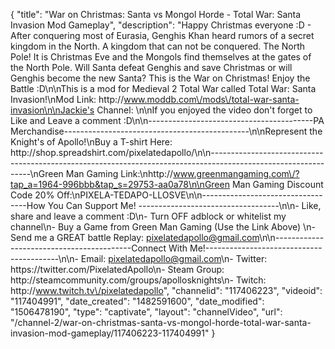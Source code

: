 {
    "title": "War on Christmas: Santa vs Mongol Horde - Total War: Santa Invasion Mod Gameplay",
    "description": "Happy Christmas everyone :D  - After conquering most of Eurasia, Genghis Khan heard rumors of a secret kingdom in the North.  A kingdom that can not be conquered.  The North Pole!  It is Christmas Eve and the Mongols find themselves at the gates of the North Pole.  Will Santa defeat Genghis and save Christmas or will Genghis become the new Santa?  This is the War on Christmas! Enjoy the Battle :D\n\nThis is a mod for Medieval 2 Total War called Total War: Santa Invasion!\nMod Link: http:\/\/www.moddb.com\/mods\/total-war-santa-invasion\n\nJackie's Channel:  \n\nIf you enjoyed the video don't forget to Like and Leave a comment :D\n\n-----------------------------------------PA Merchandise----------------------------------------------\n\nRepresent the Knight's of Apollo!\nBuy a T-shirt Here: http:\/\/shop.spreadshirt.com\/pixelatedapollo\/\n\n---------------------------------------------------------------------------------------------------------------\nGreen Man Gaming Link:\nhttp:\/\/www.greenmangaming.com\/?tap_a=1964-996bbb&tap_s=29753-aa0a78\n\nGreen Man Gaming Discount Code 20% Off:\nPIXELA-TEDAPO-LLOSVE\n\n----------------------------------How You Can Support Me! -----------------------------------\n\n- Like, share and leave a comment :D\n- Turn OFF adblock or whitelist my channel\n- Buy a Game from Green Man Gaming (Use the Link Above) \n- Send me a GREAT battle Replay: pixelatedapollo@gmail.com\n\n------------------------------------------Connect With Me!-----------------------------------------\n\n- Email: pixelatedapollo@gmail.com\n- Twitter: https:\/\/twitter.com\/PixelatedApollo\n- Steam Group:  http:\/\/steamcommunity.com\/groups\/apollosknights\n- Twitch: http:\/\/www.twitch.tv\/pixelatedapollo",
    "channelid": "117406223",
    "videoid": "117404991",
    "date_created": "1482591600",
    "date_modified": "1506478190",
    "type": "captivate",
    "layout": "channelVideo",
    "url": "\/channel-2\/war-on-christmas-santa-vs-mongol-horde-total-war-santa-invasion-mod-gameplay\/117406223-117404991"
}